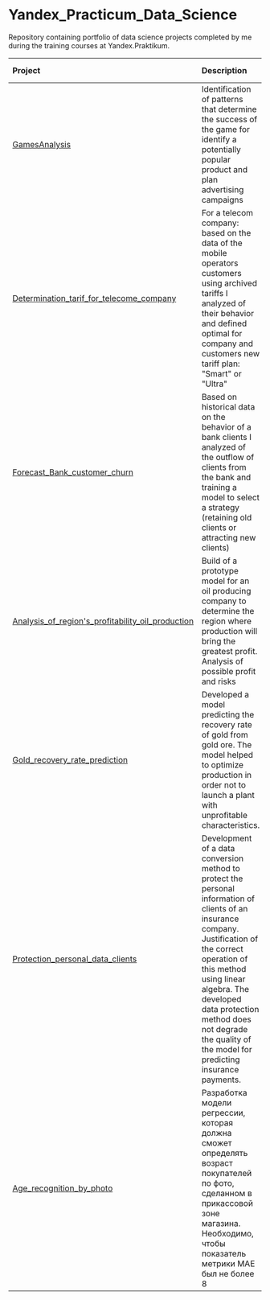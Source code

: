 # Yandex_Practicum_Data_Science
Repository containing portfolio of data science projects completed by me during the training courses at Yandex.Praktikum.

| Project | Description | Applied in: | Used libraries |
| :------------- | :----------------- | :---------------- | :--------------- | 
| [GamesAnalysis](GamesAnalysis)| Identification of patterns that determine the success of the game for identify a potentially popular product and plan advertising campaigns  |Gamedev, e-commerce | *Matplotlib, NumPy, Pandas, Python, Statistics, Statistical Hypothesis testing* |
|[Determination_tarif_for_telecome_company](Determination_tarif_for_telecome_company) | For a telecom company: based on the data of the mobile operators customers using archived tariffs I analyzed of their behavior and defined optimal for company and customers new tariff plan: "Smart" or "Ultra" | IT companies,  Craigslists, Startups, Telecom, Business services [b2b] (outsourcing, consulting audit) | *Matplotlib, NumPy, Pandas, Python, Scikit-Learn, SciPy, Statistics, Statistical Hypothesis testing, Math, Seaborn* |
|[Forecast_Bank_customer_churn](Forecast_Bank_customer_churn) | Based on historical data on the behavior of a bank clients I analyzed of the outflow of clients from the bank and training a model to select a strategy (retaining old clients or attracting new clients) | Digital agencies, Marketing, PR, SEO IT company, Banking sector, FinTech, E-commerce, Internet services, Startups, Business services [b2b] (outsourcing, consulting audit) | *Matplotlib, NumPy, Pandas, Python, Scikit-Learn, Seaborn* |
| [Analysis_of_region's_profitability_oil_production](Analysis_of_region's_profitability_oil_production) | Build of a prototype model for an oil producing company to determine the region where production will bring the greatest profit. Analysis of possible profit and risks | IT company, Industry companies, Startups, Business services [b2b] (outsourcing, consulting audit) | *Matplotlib, NumPy, Pandas, Python, Scikit-Learn, SciPy* |
| [Gold_recovery_rate_prediction](Gold_recovery_rate_prediction) | Developed a model predicting the recovery rate of gold from gold ore. The model helped to optimize production in order not to launch a plant with unprofitable characteristics. | IT company, Industry companies, Startups, Business services [b2b] (outsourcing, consulting audit) | *Matplotlib, NumPy, Pandas, Python, Scikit-Learn, SciPy, Seaborn* |
| [Protection_personal_data_clients](Protection_personal_data_clients) | Development of a data conversion method to protect the personal information of clients of an insurance company. Justification of the correct operation of this method using linear algebra. The developed data protection method does not degrade the quality of the model for predicting insurance payments. |IT company, Information security, Startups, Insurance industry, Business services [b2b] (outsourcing consulting audit) | *NumPy, Pandas, Python, Scikit-Learn* |
| [Age_recognition_by_photo](Age_recognition_by_photo) | Разработка модели регрессии, которая должна сможет определять возраст покупателей по фото, сделанном в прикассовой зоне магазина. Необходимо, чтобы показатель метрики MAE был не более 8 | Research Departments, R&D Centers, Institutes, Science City Residents, Information Security, Retail, E-commerce, Startups, IT Companys,Business Services [b2b] | *NumPy, Tensorflow, Keras, ResNet50, Pandas, Python, Seaborn, Matplotlib* |

